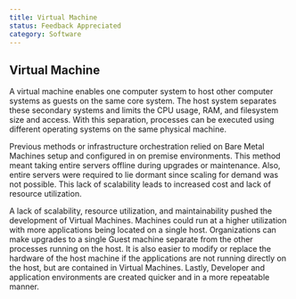 ```yaml
---
title: Virtual Machine
status: Feedback Appreciated
category: Software
---
```

## Virtual Machine

A virtual machine enables one computer system to host other computer systems as guests on the same core system. The host system separates these secondary systems and limits the CPU usage, RAM, and filesystem size and access. With this separation, processes can be executed using different operating systems on the same physical machine.

Previous methods or infrastructure orchestration relied on Bare Metal Machines setup and configured in on premise environments. This method meant taking entire servers offline during upgrades or maintenance. Also, entire servers were required to lie dormant since scaling for demand was not possible. This lack of scalability leads to increased cost and lack of resource utilization.

A lack of scalability, resource utilization, and maintainability pushed the development of Virtual Machines. Machines could run at a higher utilization with more applications being located on a single host. Organizations can make upgrades to a single Guest machine separate from the other processes running on the host. It is also easier to modify or replace the hardware of the host machine if the applications are not running directly on the host, but are contained in Virtual Machines. Lastly, Developer and application environments are created quicker and in a more repeatable manner.

